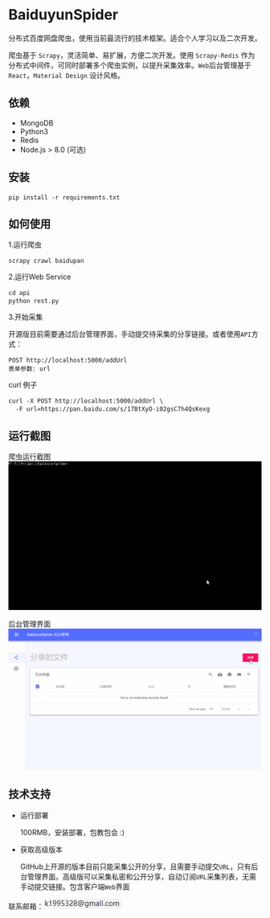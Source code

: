 # BaiduyunSpider
分布式百度网盘爬虫，使用当前最流行的技术框架。适合个人学习以及二次开发。

爬虫基于 `Scrapy`，灵活简单、易扩展，方便二次开发。使用 `Scrapy-Redis` 作为分布式中间件，可同时部署多个爬虫实例，以提升采集效率。`Web`后台管理基于`React`，`Material Design` 设计风格。 


## 依赖 
- MongoDB
- Python3
- Redis
- Node.js > 8.0 (可选) 

## 安装 

```
pip install -r requirements.txt
```

## 如何使用 

1.运行爬虫 

```
scrapy crawl baidupan
```

2.运行Web Service 

```
cd api
python rest.py
```

3.开始采集 

开源版目前需要通过后台管理界面，手动提交待采集的分享链接。或者使用`API`方式：

```
POST http://localhost:5000/addUrl
表单参数: url
```

curl 例子

```
curl -X POST http://localhost:5000/addUrl \
  -F url=https://pan.baidu.com/s/17BtXyO-i02gsC7h4QsKexg
```



## 运行截图

爬虫运行截图 
![crawl](screenshot/crawl.gif)



后台管理界面 
![admin](screenshot/admin.gif)

## 技术支持

- 运行部署

  100RMB，安装部署，包教包会 :)

- 获取高级版本

  GitHub上开源的版本目前只能采集公开的分享，且需要手动提交`URL`，只有后台管理界面。高级版可以采集私密和公开分享，自动订阅`URL`采集列表，无需手动提交链接。包含客户端`Web`界面

联系邮箱：![email](screenshot/email.png)

